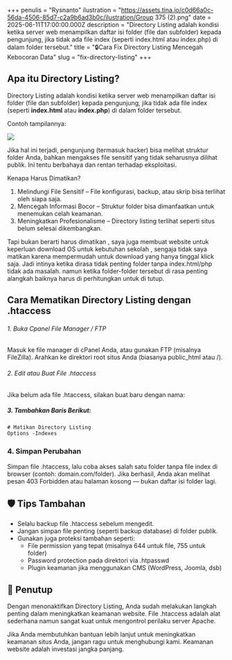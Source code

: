 +++
penulis = "Rysnanto"
ilustration = "https://assets.tina.io/c0d66a0c-56da-4506-85d7-c2a9b6ad3b0c/ilustration/Group 375 (2).png"
date = 2025-06-11T17:00:00.000Z
description = "Directory Listing adalah kondisi ketika server web menampilkan daftar isi folder (file dan subfolder) kepada pengunjung, jika tidak ada file index (seperti index.html atau index.php) di dalam folder tersebut."
title = "🔒Cara Fix Directory Listing Mencegah Kebocoran Data"
slug = "fix-directory-listing"
+++

## Apa itu Directory Listing?

Directory Listing adalah kondisi ketika server web menampilkan daftar isi folder (file dan subfolder) kepada pengunjung, jika tidak ada file index (seperti **index.html** atau **index.php**) di dalam folder tersebut.

Contoh tampilannya:

![](</tutorial/Screenshot 2025-06-12 105005.png>)

Jika hal ini terjadi, pengunjung (termasuk hacker) bisa melihat struktur folder Anda, bahkan mengakses file sensitif yang tidak seharusnya dilihat publik. Ini tentu berbahaya dan rentan terhadap eksploitasi.

Kenapa Harus Dimatikan?

1. Melindungi File Sensitif – File konfigurasi, backup, atau skrip bisa terlihat oleh siapa saja.
2. Mencegah Informasi Bocor – Struktur folder bisa dimanfaatkan untuk menemukan celah keamanan.
3. Meningkatkan Profesionalisme – Directory listing terlihat seperti situs belum selesai dikembangkan.

Tapi bukan berarti harus dimatikan , saya juga membuat website untuk keperluan download OS untuk kebutuhan sekolah , sengaja tidak saya matikan karena mempermudah untuk download yang hanya tinggal klick saja. Jadi intinya ketika dirasa tidak penting folder tanpa index.html/php tidak ada masalah. namun ketika folder-folder tersebut di rasa penting alangkah baiknya harus di perhitungkan untuk di tutup.

## Cara Mematikan Directory Listing dengan .htaccess

###### 1. Buka Cpanel File Manager / FTP

Masuk ke file manager di cPanel Anda, atau gunakan FTP (misalnya FileZilla). Arahkan ke direktori root situs Anda (biasanya public\_html atau /).

###### 2. Edit atau Buat File .htaccess

Jika belum ada file .htaccess, silakan buat baru dengan nama:

##### 3. Tambahkan Baris Berikut:

```html
# Matikan Directory Listing
Options -Indexes
```

### 4. Simpan Perubahan

Simpan file .htaccess, lalu coba akses salah satu folder tanpa file index di browser (contoh: domain.com/folder). Jika berhasil, Anda akan melihat pesan 403 Forbidden atau halaman kosong — bukan daftar isi folder lagi.

## 🛡️ Tips Tambahan

* Selalu backup file .htaccess sebelum mengedit.
* Jangan simpan file penting (seperti backup database) di folder publik.
* Gunakan juga proteksi tambahan seperti:
  * File permission yang tepat (misalnya 644 untuk file, 755 untuk folder)
  * Password protection pada direktori via .htpasswd
  * Plugin keamanan jika menggunakan CMS (WordPress, Joomla, dsb)

## 🧩 Penutup

Dengan menonaktifkan Directory Listing, Anda sudah melakukan langkah penting dalam meningkatkan keamanan website. File .htaccess adalah alat sederhana namun sangat kuat untuk mengontrol perilaku server Apache.

Jika Anda membutuhkan bantuan lebih lanjut untuk meningkatkan keamanan situs Anda, jangan ragu untuk menghubungi kami. Keamanan website adalah investasi jangka panjang.
